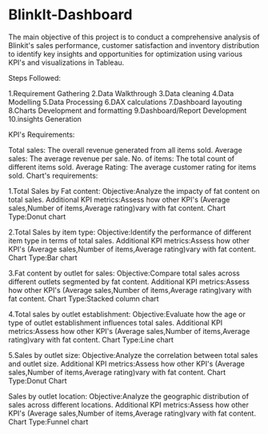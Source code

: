 # BlinkIt-Dashboard

The main objective of this project is to conduct a comprehensive analysis of Blinkit's sales performance,
customer satisfaction and inventory distribution to identify key insights and opportunities for optimization 
using various KPI's and visualizations in Tableau.

Steps Followed:

1.Requirement Gathering 
2.Data Walkthrough 
3.Data cleaning
4.Data Modelling 
5.Data Processing
6.DAX calculations
7.Dashboard layouting 
8.Charts Development and formatting
9.Dashboard/Report Development
10.insights Generation

KPI's Requirements:

Total sales: The overall revenue generated from all items sold.
Average sales: The average revenue per sale.
No. of items: The total count of different items sold. 
Average Rating: The average customer rating for items sold. Chart's requirements:

1.Total Sales by Fat content: Objective:Analyze the impacty of fat content on total sales.
  Additional KPI metrics:Assess how other KPI's (Average sales,Number of items,Average rating)vary with fat content. Chart Type:Donut chart

2.Total Sales by item type: Objective:Identify the performance of different item type in terms of total sales.
  Additional KPI metrics:Assess how other KPI's (Average sales,Number of items,Average rating)vary with fat content. Chart Type:Bar chart

3.Fat content by outlet for sales: Objective:Compare total sales across different outlets segmented by fat content.
  Additional KPI metrics:Assess how other KPI's (Average sales,Number of items,Average rating)vary with fat content. Chart Type:Stacked column chart

4.Total sales by outlet establishment: Objective:Evaluate how the age or type of outlet establishment influences total sales. 
  Additional KPI metrics:Assess how other KPI's (Average sales,Number of items,Average rating)vary with fat content. Chart Type:Line chart

5.Sales by outlet size: Objective:Analyze the correlation between total sales and outlet size. 
  Additional KPI metrics:Assess how other KPI's (Average sales,Number of items,Average rating)vary with fat content. Chart Type:Donut Chart

Sales by outlet location: Objective:Analyze the geographic distribution of sales across different locations.
Additional KPI metrics:Assess how other KPI's (Average sales,Number of items,Average rating)vary with fat content. Chart Type:Funnel chart
